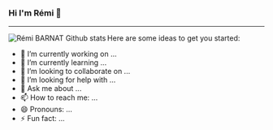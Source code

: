 ### Hi I'm Rémi 👋

---

<img align="left" alt="Rémi BARNAT Github stats" src="https://github-readme-stats.vercel.app/api?username=rbarnat5&show_icons=true&hide_border=true" />

Here are some ideas to get you started:

- 🔭 I’m currently working on ...
- 🌱 I’m currently learning ...
- 👯 I’m looking to collaborate on ...
- 🤔 I’m looking for help with ...
- 💬 Ask me about ...
- 📫 How to reach me: ...
- 😄 Pronouns: ...
- ⚡ Fun fact: ...

